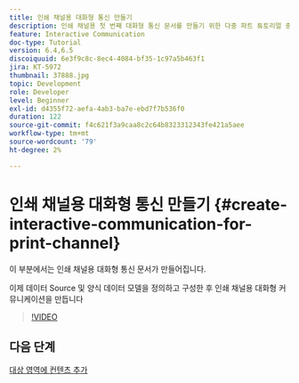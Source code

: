 ```yaml
---
title: 인쇄 채널용 대화형 통신 만들기
description: 인쇄 채널용 첫 번째 대화형 통신 문서를 만들기 위한 다중 파트 튜토리얼 중 6번째 부분입니다. 이 부분에서는 인쇄 채널용 대화형 통신 문서가 만들어집니다.
feature: Interactive Communication
doc-type: Tutorial
version: 6.4,6.5
discoiquuid: 6e3f9c8c-8ec4-4084-bf35-1c97a5b463f1
jira: KT-5972
thumbnail: 37888.jpg
topic: Development
role: Developer
level: Beginner
exl-id: d4355f72-aefa-4ab3-ba7e-ebd7f7b536f0
duration: 122
source-git-commit: f4c621f3a9caa8c2c64b8323312343fe421a5aee
workflow-type: tm+mt
source-wordcount: '79'
ht-degree: 2%

---
```


# 인쇄 채널용 대화형 통신 만들기 {#create-interactive-communication-for-print-channel}

이 부분에서는 인쇄 채널용 대화형 통신 문서가 만들어집니다.

이제 데이터 Source 및 양식 데이터 모델을 정의하고 구성한 후 인쇄 채널용 대화형 커뮤니케이션을 만듭니다

>[!VIDEO](https://video.tv.adobe.com/v/37888?quality=12&learn=on)

## 다음 단계

[대상 영역에 컨텐츠 추가](./add-content-to-target-areas.md)
